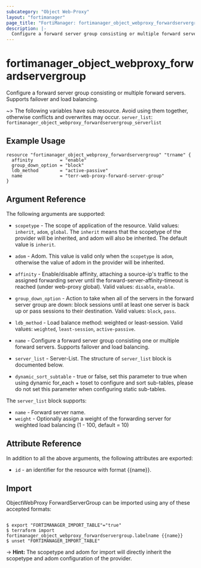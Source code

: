 ```yaml
---
subcategory: "Object Web-Proxy"
layout: "fortimanager"
page_title: "FortiManager: fortimanager_object_webproxy_forwardservergroup"
description: |-
  Configure a forward server group consisting or multiple forward servers. Supports failover and load balancing.
---
```


# fortimanager_object_webproxy_forwardservergroup
Configure a forward server group consisting or multiple forward servers. Supports failover and load balancing.

~> The following variables have sub resource. Avoid using them together, otherwise conflicts and overwrites may occur.
`server_list`: `fortimanager_object_webproxy_forwardservergroup_serverlist`



## Example Usage

```hcl
resource "fortimanager_object_webproxy_forwardservergroup" "trname" {
  affinity          = "enable"
  group_down_option = "block"
  ldb_method        = "active-passive"
  name              = "terr-web-proxy-forward-server-group"
}
```

## Argument Reference


The following arguments are supported:

* `scopetype` - The scope of application of the resource. Valid values: `inherit`, `adom`, `global`. The `inherit` means that the scopetype of the provider will be inherited, and adom will also be inherited. The default value is `inherit`.
* `adom` - Adom. This value is valid only when the `scopetype` is `adom`, otherwise the value of adom in the provider will be inherited.

* `affinity` - Enable/disable affinity, attaching a source-ip's traffic to the assigned forwarding server until the forward-server-affinity-timeout is reached (under web-proxy global). Valid values: `disable`, `enable`.

* `group_down_option` - Action to take when all of the servers in the forward server group are down: block sessions until at least one server is back up or pass sessions to their destination. Valid values: `block`, `pass`.

* `ldb_method` - Load balance method: weighted or least-session. Valid values: `weighted`, `least-session`, `active-passive`.

* `name` - Configure a forward server group consisting one or multiple forward servers. Supports failover and load balancing.
* `server_list` - Server-List. The structure of `server_list` block is documented below.
* `dynamic_sort_subtable` - true or false, set this parameter to true when using dynamic for_each + toset to configure and sort sub-tables, please do not set this parameter when configuring static sub-tables.

The `server_list` block supports:

* `name` - Forward server name.
* `weight` - Optionally assign a weight of the forwarding server for weighted load balancing (1 - 100, default = 10)


## Attribute Reference

In addition to all the above arguments, the following attributes are exported:
* `id` - an identifier for the resource with format {{name}}.

## Import

ObjectWebProxy ForwardServerGroup can be imported using any of these accepted formats:
```

$ export "FORTIMANAGER_IMPORT_TABLE"="true"
$ terraform import fortimanager_object_webproxy_forwardservergroup.labelname {{name}}
$ unset "FORTIMANAGER_IMPORT_TABLE"
```
-> **Hint:** The scopetype and adom for import will directly inherit the scopetype and adom configuration of the provider.

